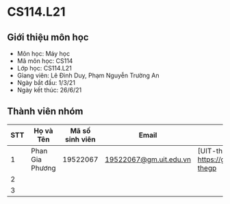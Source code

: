 # CS114.L21
## Giới thiệu môn học
* Môn học: Máy học
* Mã môn học: CS114
* Lớp học: CS114.L21
* Gỉang viên: Lê Đình Duy, Phạm Nguyễn Trường An
* Ngày bắt đầu: 1/3/21
* Ngày kết thúc: 26/6/21
## Thành viên nhóm
| STT | Họ và Tên | Mã số sinh viên | Email | Github |
| - | --------- | --------------- | -------- | ------ |
| 1 | Phan Gia Phương | 19522067 | 19522067@gm.uit.edu.vn | [UIT-thegp] https://github.com/UIT-thegp |
| 2 | |  | | |
| 3 | |  | | |

